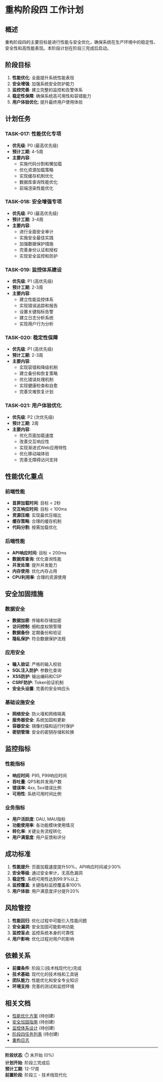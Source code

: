 # 重构阶段四 工作计划

<!-- updated for: 创建阶段四工作计划文档，统一阶段文档组织 -->

## 概述

重构阶段四的主要目标是进行性能与安全优化，确保系统在生产环境中的稳定性、安全性和高性能表现。本阶段计划在阶段三完成后启动。

## 阶段目标

1. **性能优化**: 全面提升系统性能表现
2. **安全增强**: 加强系统安全防护能力
3. **监控完善**: 建立完整的监控和告警体系
4. **稳定性保障**: 确保系统高可用性和容错能力
5. **用户体验优化**: 提升最终用户使用体验

## 计划任务

### TASK-017: 性能优化专项
- **优先级**: P0 (最高优先级)
- **预计工期**: 4-5周
- **主要内容**:
  - 实施代码分割和懒加载
  - 优化资源加载策略
  - 实现缓存机制优化
  - 数据库查询性能优化
  - 前端渲染性能优化

### TASK-018: 安全增强专项
- **优先级**: P0 (最高优先级)
- **预计工期**: 3-4周
- **主要内容**:
  - 进行全面安全审计
  - 实施安全最佳实践
  - 加强数据保护措施
  - 完善身份认证和授权
  - 实现安全监控和防护

### TASK-019: 监控体系建设
- **优先级**: P1 (高优先级)
- **预计工期**: 2-3周
- **主要内容**:
  - 建立性能监控体系
  - 实现错误追踪和报告
  - 设置关键指标告警
  - 建立日志分析系统
  - 实现用户行为分析

### TASK-020: 稳定性保障
- **优先级**: P1 (高优先级)
- **预计工期**: 2-3周
- **主要内容**:
  - 实现容错和降级机制
  - 建立备份和恢复策略
  - 优化错误处理机制
  - 实现健康检查和自愈
  - 完善灾难恢复计划

### TASK-021: 用户体验优化
- **优先级**: P2 (次优先级)
- **预计工期**: 2周
- **主要内容**:
  - 优化页面加载速度
  - 改善交互响应性
  - 实现渐进式Web应用特性
  - 优化移动端体验
  - 完善无障碍访问支持

## 性能优化重点

### 前端性能
- **首屏加载时间**: 目标 < 2秒
- **交互响应时间**: 目标 < 100ms
- **资源压缩**: 实现最优压缩比
- **缓存策略**: 合理的缓存机制
- **代码分割**: 按需加载优化

### 后端性能
- **API响应时间**: 目标 < 200ms
- **数据库查询**: 优化查询性能
- **并发处理**: 提升并发能力
- **内存使用**: 优化内存占用
- **CPU利用率**: 合理的资源使用

## 安全加固措施

### 数据安全
- **数据加密**: 传输和存储加密
- **访问控制**: 细粒度权限管理
- **数据备份**: 定期备份和验证
- **隐私保护**: 符合数据保护法规

### 应用安全
- **输入验证**: 严格的输入校验
- **SQL注入防护**: 参数化查询
- **XSS防护**: 输出编码和CSP
- **CSRF防护**: Token验证机制
- **安全头设置**: 完善的安全响应头

### 基础设施安全
- **网络安全**: 防火墙和网络隔离
- **服务器安全**: 系统加固和更新
- **容器安全**: 镜像扫描和运行时保护
- **密钥管理**: 安全的密钥存储和轮换

## 监控指标

### 性能指标
- **响应时间**: P95, P99响应时间
- **吞吐量**: QPS和并发用户数
- **错误率**: 4xx, 5xx错误比例
- **可用性**: 系统可用时间比例

### 业务指标
- **用户活跃度**: DAU, MAU指标
- **功能使用率**: 各功能模块使用情况
- **转化率**: 关键业务流程转化
- **用户满意度**: 用户反馈和评分

## 成功标准

1. **性能提升**: 页面加载速度提升50%，API响应时间减少30%
2. **安全等级**: 通过安全审计，无高危漏洞
3. **稳定性**: 系统可用性达到99.9%以上
4. **监控覆盖**: 关键指标监控覆盖率100%
5. **用户体验**: 用户满意度评分提升20%

## 风险管控

1. **性能回归**: 优化过程中可能引入性能问题
2. **安全漏洞**: 安全加固可能影响功能
3. **监控盲点**: 监控系统本身的可靠性
4. **用户影响**: 优化过程对用户的影响

## 依赖关系

- **前置条件**: 阶段三(技术栈现代化)完成
- **技术基础**: 现代化的技术栈和工具链
- **团队能力**: 性能优化和安全专业知识
- **环境支持**: 完善的测试和监控环境

## 相关文档

- [性能优化方案](docs/performance-optimization.md) (待创建)
- [安全加固指南](docs/security-hardening.md) (待创建)
- [监控体系设计](docs/monitoring-system.md) (待创建)
- [阶段四任务列表](TASKS.md) (待创建)
- [重构日志](../REFACTOR_LOG.md)

---

**阶段状态**: ⏱️ 未开始 (0%)  
**计划开始**: 阶段三完成后  
**预计工期**: 12-17周  
**前置阶段**: 阶段三 - 技术栈现代化 